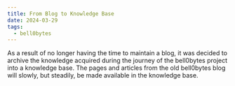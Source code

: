 ```yaml
---
title: From Blog to Knowledge Base
date: 2024-03-29
tags:
  - bell0bytes
---
```


As a result of no longer having the time to maintain a blog,
it was decided to archive the knowledge acquired during the journey of the bell0bytes project into a knowledge base. 
The pages and articles from the old bell0bytes blog will slowly, but steadily, be made available in the knowledge base.